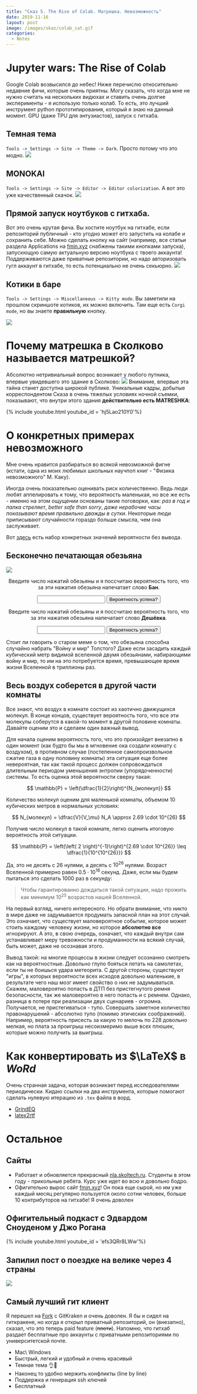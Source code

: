 ```yaml
---
title: "Сказ 5. The Rise of Colab. Матрешка. Невозможность"
date: 2019-11-16
layout: post
image: /images/skaz/colab_cat.gif
categories:
  - Notes
---
```


# Jupyter wars: The Rise of Colab
Google Colab возвысился до небес! Ниже перечислю относительно недавние фичи, которые очень приятны. Могу сказать, что когда мне не нужно считать на нескольких видюхах и ставить очень долгие эксперименты - я использую только колаб. То есть, это лучший инструмент python прототипирования, который я знаю на данный момент. GPU (даже TPU для энтузиастов), запуск с гитхаба.
## Темная тема
`Tools -> Settings -> Site -> Theme -> Dark`. Просто потому что это модно.
![](/images/skaz/colab_1.png)
## MONOKAI
`Tools -> Settings -> Site -> Editor -> Editor colorization`. А вот это уже качественный скачок.
![](/images/skaz/colab_2.png)
## Прямой запуск ноутбуков с гитхаба.
Вот это очень крутая фича. Вы хостите ноутбук на гитхабе, если репозиторий публичный - кто угодно может его запустить на колабе и сохранить себе. Можно сделать кнопку на сайт (например, все статьи раздела Applications на [fmin.xyz](fmin.xyz) снабжены такими кнопками запуска), запускющую самую актуальную версию ноутбука с твоего аккаунта! Поддерживаются даже приватные репозитории, но надо авторизовать гугл аккаунт в гитхабе, то есть потенциально не очень секьюрно. 
![](/images/skaz/colab_3.png)
## Котики в баре
`Tools -> Settings -> Miscellaneous -> Kitty mode`. Вы заметили на прошлом скриншоте котиков, их можно включить. Там еще есть `Corgi mode`, но вы знаете **правильную** кнопку.
<div class="video">
    <!-- poll pollservice.ru begin -->
	<script type="text/javascript" src="https://pollservice.ru/js/w/4.0/base.js"></script>
	<div class="pollservice-poll" data-key="n10yr2hf87"></div>
	<!-- poll pollservice.ru end -->
</div>

![](/images/skaz/colab_cat.gif)

# Почему матрешка в Сколково называется матрешкой?
Абсолютно нетривиальный вопрос возникает у любого путника, впервые увидевшего это здание в Сколково:
![](/images/skaz/matreshka.jpg)
Внимание, впервые эта тайна станет доступна широкой публике. Уникальные кадры, добытые корреспондентом Сказа в очень тяжелых условиях ночной съемки, показывают, что внутри этого здания **действительно есть MATRESHKA**:

{% include youtube.html youtube_id = 'hj5Lao210Y0'%}

# О конкретных примерах невозможного
Мне очень нравится разбираться во всякой невозможной фигне (кстати, одна из моих любимых школьных научпоп книг - "Физика невозможного" М. Каку). 

Иногда очень показательно оценивать риск количественно. Ведь люди любят аппелировать к тому, что вероятность маленькая, но все же есть -  именно на этом ощущении основаны такие поговорки, как: *раз в год и палка стреляет*, *better safe than sorry*, *даже нерабочие часы показывают время правильно дважды в сутки*. Некоторые люди приписывают случайности гораздо больше смысла, чем она заслуживает. 

Вот [здесь](https://habr.com/ru/post/365855/) есть набор конкретных значений вероятности без вывода.
## Бесконечно печатающая обезьяна
![](/images/skaz/monkey.gif)
<center>
<p>Введите число нажатий обезьяны и я поссчитаю вероятность того, что за эти нажатия обезьяна напечатает слово <b>Бан</b>.</p>

<input id="ban">
<button type="button" onclick="myFunctionban()">Вероятность успеха?</button>

<p id="ban_t"></p></center>

<script>
function myFunctionban() {
  var x, text;
  x = document.getElementById("ban").value;
  x = parseInt(x);
  if (Number.isNaN(x)) {
    text = "Надо ввести число";
  } else {
  	alph = 41;
    l = 3;
    p = 1 - (1 - (1/alph)**l)**x;
    text = p;
  }
  document.getElementById("ban_t").innerHTML = text;
}
</script>

<center>
<p>Введите число нажатий обезьяны и я поссчитаю вероятность того, что за эти нажатия обезьяна напечатает слово <b>Дешёвка</b>.</p>

<input id="deshevka">
<button type="button" onclick="myFunctiondeshevka()">Вероятность успеха?</button>

<p id="deshevka_t"></p>
</center>

<script>
function myFunctiondeshevka() {
  var x, text;
  x = document.getElementById("deshevka").value;
  x = parseInt(x);

  if (Number.isNaN(x)) {
    text = "Надо ввести число";
  } else {
  	alph = 41;
    l = 7;
    p = 1 - (1 - (1/alph)**l)**x;
    text = p;
  }
  document.getElementById("deshevka_t").innerHTML = text;
}
</script>

Стоит ли говорить о старом меме о том, что обезьяна способна случайно набрать "Войну и мир" Толстого? Даже если засадить каждый кубический метр видимой вселенной двумя обезьянами, набирающими войну и мир, то им на это потребуется время, превышающее время жизни Вселенной в триллионы раз.

## Весь воздух соберется в другой части комнаты
Все знают, что воздух в комнате состоит из хаотично движущихся молекул. В конце концов, существует вероятность того, что все эти  молекулы соберутся в какой-то момент в другой половине комнаты. Давайте оценим это и сделаем один важный вывод. 

Для начала оценим вероятность того, что это произойдет внезапно в один момент (как будто бы мы в мгновение ока создали комнату с воздухом), в противном случае (постепенное самопроизвольное сжатие газа в одну половину комнаты) эта ситуация еще более невероятная, так как такой процесс должен сопровождаться длительным периодом уменьшения энтропии (упорядоченности) системы. То есть оценка этой вероятности сверху такая:

$$
\mathbb{P} = \left(\dfrac{1}{2}\right)^{N_{молекул}}
$$

Количество молекул оценим для маленькой комнаты, объемом 10 кубических метров в нормальных условиях:

$$
N_{молекул} = \dfrac{V}{V_\mu} N_A \approx 2.69 \cdot 10^{26}
$$

Получив число молекул в такой комнате, легко оценить итоговую вероятность этой ситуации.

$$
\mathbb{P} = \left(\left( 2 \right)^{-1}\right)^{2.69 \cdot 10^{26}} \leq \dfrac{1}{10^{10^{26}}}
$$

Да, это не десять с 26 нулями, а десять с $10^{26}$ нулями. Возраст Вселенной примерно равен $0.5 \cdot 10^{18}$ секунд. Даже, если мы будем пытаться это сделать 1000 раз в секунду:

> Чтобы гарантированно дождаться такой ситуации, надо прожить как минимум $10^{25}$ возрастов нашей Вселенной.

На первый взгляд, ничего интересного. Но обрати внимание, что никто в мире даже не задумывается продумать запасной план на этот случай. Это означает, что существует маловероятное событие, которое может стоить каждому человеку жизни, но которое **абсолютно все** игнорируют. А это, в свою очередь, означает, что каждый внутри сам устанавливает меру тревожности и продуманности на всякий случай, быть может, даже не осознавая этого.

Вывод такой: на многие процессы в жизни следует осознанно смотреть как на вероятностные. Довольно глупо бояться летать на самолетах, если ты не боишься удара метеорита. С другой стороны, существуют "игры", в которых вероятности всех исходов довольно маленькие, в результате чего наш мозг имеет свойство о них не задумываться. Скажем, маловероятно попасть в ДТП без пристегнутого ремня безопасности, так же маловероятно в него попасть и с ремнем. Однако, разница в потере при реализации двух сценариев - огромна. Получается, не пристегиваться - тупо. Совершать заметное количество правонарушений - абсолютно тупо (помимо этических соображений). Например, вероятность присесть за какую то мелочь по 228 довольно мелкая, но плата за проигрыш несоизмеримо выше всех плюшек, которые можно получить за выигрыш.

# Как конвертировать из $\LaTeX$ в $WoRd$
Очень странная задача, которая возникает перед исследователями периодически. Кидаю ссылки на два инструмента, которые помогают сделать нулевую итерацию из `.tex` файла в ворд.

* [GrindEQ](https://www.grindeq.com/index.php?p=download&lang=en)
* [latex2rtf](http://latex2rtf.sourceforge.net/)

# Остальное

## Сайты

* Работает и обновляется прекрасный [nla.skoltech.ru](nla.skoltech.ru). Студенты в этом году - прикольные ребята. Курс уже идет во всю и довольно бодро.
* Офигительно вырос сайт [fmin.xyz](fmin.xyz)! Он пока еще сырой, но им уже каждый месяц регулярно пользуется около сотни человек, больше 10 контрибуторов на гитхабе! Я очень доволен

## Офигительный подкаст с Эдвардом Сноуденом у Джо Рогана

{% include youtube.html youtube_id = 'efs3QRr8LWw'%}

## Запилил пост о поездке на велике через 4 страны

[![](/images/posts/191103_eurovelo/bp8.jpg)](https://merkulov.top/2019/11/03/eurovelo6/)

## Самый лучший гит клиент
Я перешел на [Fork](https://git-fork.com/) с GitKraken и очень доволен. Я бы и сидел на гиткракене, но когда я открыл приватный репозиторий, он (внезапно), сказал, что это теперь paid feature (~~плоти~~). Напомню, что гитхаб раздает бесплатные про аккаунты с приватными репозиториями по университетской почте.
* Mac\ Windows
* Быстрый, легкий и удобный и очень красивый
* Темная тема 👌🧐
* Наконец то удобно мержить конфликты (line by line)
* Поддержка и генерация ssh ключей
* Бесплатный